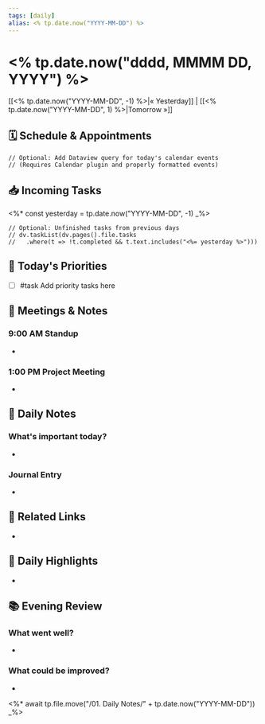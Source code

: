```yaml
---
tags: [daily]
alias: <% tp.date.now("YYYY-MM-DD") %>
---
```


# <% tp.date.now("dddd, MMMM DD, YYYY") %>

[[<% tp.date.now("YYYY-MM-DD", -1) %>|« Yesterday]] | [[<% tp.date.now("YYYY-MM-DD", 1) %>|Tomorrow »]]

## 🗓️ Schedule & Appointments
```dataviewjs
// Optional: Add Dataview query for today's calendar events
// (Requires Calendar plugin and properly formatted events)
```

## 📥 Incoming Tasks
<!-- Tasks migrating from previous days -->
<%* const yesterday = tp.date.now("YYYY-MM-DD", -1) _%>
```dataviewjs
// Optional: Unfinished tasks from previous days
// dv.taskList(dv.pages().file.tasks
//   .where(t => !t.completed && t.text.includes("<%= yesterday %>")))
```

## 🎯 Today's Priorities
- [ ] #task Add priority tasks here

## 💼 Meetings & Notes
### 9:00 AM Standup
- 

### 1:00 PM Project Meeting
- 

## 📝 Daily Notes
### What's important today?
- 

### Journal Entry
- 

## 🔗 Related Links
- 

## 🌟 Daily Highlights
- 

## 📚 Evening Review
### What went well?
- 

### What could be improved?
- 

<%* await tp.file.move("/01. Daily Notes/" + tp.date.now("YYYY-MM-DD")) _%>